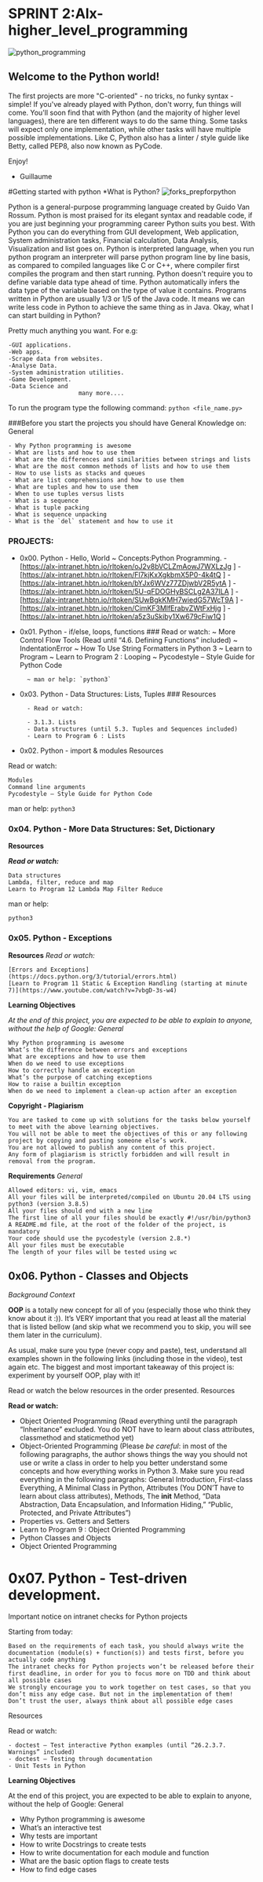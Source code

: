 # SPRINT 2:Alx-higher_level_programming

![python_programming](https://s3.amazonaws.com/intranet-projects-files/holbertonschool-higher-level_programming+/231/48a9fdbd67c84a328a9df9ec8d93b9ac2458ac37721d7d53e51a27fb2bdc5263.jpg)

## Welcome to the Python world!

The first projects are more "C-oriented" - no tricks, no funky syntax - simple!
If you've already played with Python, don't worry, fun things will come.
You'll soon find that with Python (and the majority of higher level languages), there are ten different ways to do the same thing. Some tasks will expect only one implementation, while other tasks will have multiple possible implementations.
Like C, Python also has a linter / style guide like Betty, called PEP8, also now known as PyCode.

Enjoy!

- Guillaume



#Getting started with python
*What is Python?
![forks_prepforpython](https://upload.wikimedia.org/wikipedia/en/c/cb/Flyingcircus_2.jpg)

Python is a general-purpose programming language created by Guido Van Rossum.
Python is most praised for its elegant syntax and readable code, if you are just beginning your programming career Python suits you best. With Python you can do everything from GUI development, Web application, System administration tasks, Financial calculation, Data Analysis, Visualization and list goes on.
Python is interpreted language, when you run python program an interpreter will parse python program line by line basis, as compared to compiled languages like C or C++, where compiler first compiles the program and then start running.
Python doesn't require you to define variable data type ahead of time. Python automatically infers the data type of the variable based on the type of value it contains.
Programs written in Python are usually 1/3 or 1/5 of the Java code. It means we can write less code in Python to achieve the same thing as in Java.
Okay, what I can start building in Python?

Pretty much anything you want. For e.g:

    -GUI applications.
    -Web apps.
    -Scrape data from websites.
    -Analyse Data.
    -System administration utilities.
    -Game Development.
    -Data Science and 
                        many more....

To run the program type the following command: `python <file_name.py>`

###Before you start the projects you should have General Knowledge on:
        General

    - Why Python programming is awesome
    - What are lists and how to use them
    - What are the differences and similarities between strings and lists
    - What are the most common methods of lists and how to use them
    - How to use lists as stacks and queues
    - What are list comprehensions and how to use them
    - What are tuples and how to use them
    - When to use tuples versus lists
    - What is a sequence
    - What is tuple packing
    - What is sequence unpacking
    - What is the `del` statement and how to use it


### PROJECTS:
- 0x00. Python - Hello, World
        ~ Concepts:Python Programming.
                - [https://alx-intranet.hbtn.io/rltoken/oJ2v8bVCLZmAowJ7WXLzJg ]
                - [https://alx-intranet.hbtn.io/rltoken/Fl7kjKxXgkbmX5P0-4k4tQ ]
                - [https://alx-intranet.hbtn.io/rltoken/bYJx6WVz77ZDjwbV2R5ytA ]
                - [https://alx-intranet.hbtn.io/rltoken/5U-qFDOGHyBSCLg2A37ILA ]
                - [https://alx-intranet.hbtn.io/rltoken/SUwBgkKMH7wiedG57WcT9A ]
                - [https://alx-intranet.hbtn.io/rltoken/CimKF3MlfErabvZWtFxHjg ]
                - [https://alx-intranet.hbtn.io/rltoken/a5z3uSkiby1Xw679cFiw1Q ]

- 0x01. Python - if/else, loops, functions
        ### Read or watch:
        ~ More Control Flow Tools (Read until “4.6. Defining Functions” included)
        ~ IndentationError
        ~ How To Use String Formatters in Python 3
        ~ Learn to Program
        ~ Learn to Program 2 : Looping
        ~ Pycodestyle – Style Guide for Python Code

        ~ man or help: `python3`
- 0x03. Python - Data Structures: Lists, Tuples
        ### Resources

        - Read or watch:

        - 3.1.3. Lists
        - Data structures (until 5.3. Tuples and Sequences included)
        - Learn to Program 6 : Lists

- 0x02. Python - import & modules
Resources

Read or watch:

    Modules
    Command line arguments
    Pycodestyle – Style Guide for Python Code

man or help: `python3`

### 0x04. Python - More Data Structures: Set, Dictionary
__Resources__

***Read or watch:***

    Data structures
    Lambda, filter, reduce and map
    Learn to Program 12 Lambda Map Filter Reduce

man or help:

    python3

### 0x05. Python - Exceptions
__Resources__
*Read or watch:*

    [Errors and Exceptions](https://docs.python.org/3/tutorial/errors.html)
    [Learn to Program 11 Static & Exception Handling (starting at minute 7)](https://www.youtube.com/watch?v=7vbgD-3s-w4)

__Learning Objectives__

_At the end of this project, you are expected to be able to explain to anyone, without the help of Google:
General_

    Why Python programming is awesome
    What’s the difference between errors and exceptions
    What are exceptions and how to use them
    When do we need to use exceptions
    How to correctly handle an exception
    What’s the purpose of catching exceptions
    How to raise a builtin exception
    When do we need to implement a clean-up action after an exception

__Copyright - Plagiarism__

    You are tasked to come up with solutions for the tasks below yourself to meet with the above learning objectives.
    You will not be able to meet the objectives of this or any following project by copying and pasting someone else’s work.
    You are not allowed to publish any content of this project.
    Any form of plagiarism is strictly forbidden and will result in removal from the program.

__Requirements__
*General*

    Allowed editors: vi, vim, emacs
    All your files will be interpreted/compiled on Ubuntu 20.04 LTS using python3 (version 3.8.5)
    All your files should end with a new line
    The first line of all your files should be exactly #!/usr/bin/python3
    A README.md file, at the root of the folder of the project, is mandatory
    Your code should use the pycodestyle (version 2.8.*)
    All your files must be executable
    The length of your files will be tested using wc

## 0x06. Python - Classes and Objects
_Background Context_

__OOP__ is a totally new concept for all of you (especially those who think they know about it :)). It’s VERY important that you read at least all the material that is listed bellow (and skip what we recommend you to skip, you will see them later in the curriculum).

As usual, make sure you type (never copy and paste), test, understand all examples shown in the following links (including those in the video), test again etc. The biggest and most important takeaway of this project is: experiment by yourself OOP, play with it!

Read or watch the below resources in the order presented.
Resources

__Read or watch:__
   - Object Oriented Programming (Read everything until the paragraph “Inheritance” excluded. You do NOT have to learn about class attributes, classmethod and staticmethod yet)
   - Object-Oriented Programming (Please *be careful*: in most of the following paragraphs, the author shows things the way you should not use or write a class in order to help you better understand some concepts and how everything works in Python 3. Make sure you read everything in the following paragraphs: General Introduction, First-class Everything, A Minimal Class in Python, Attributes (You DON’T have to learn about class attributes), Methods, The __init__ Method, “Data Abstraction, Data Encapsulation, and Information Hiding,” “Public, Protected, and Private Attributes”)
   - Properties vs. Getters and Setters
   - Learn to Program 9 : Object Oriented Programming
   - Python Classes and Objects
   - Object Oriented Programming

# 0x07. Python - Test-driven development.
Important notice on intranet checks for Python projects

Starting from today:

    Based on the requirements of each task, you should always write the documentation (module(s) + function(s)) and tests first, before you actually code anything
    The intranet checks for Python projects won’t be released before their first deadline, in order for you to focus more on TDD and think about all possible cases
    We strongly encourage you to work together on test cases, so that you don’t miss any edge case. But not in the implementation of them!
    Don’t trust the user, always think about all possible edge cases

Resources

Read or watch:

    - doctest — Test interactive Python examples (until “26.2.3.7. Warnings” included)
    - doctest – Testing through documentation
    - Unit Tests in Python

__Learning Objectives__

At the end of this project, you are expected to be able to explain to anyone, without the help of Google:
General

   - Why Python programming is awesome
   - What’s an interactive test
   - Why tests are important
   - How to write Docstrings to create tests
   - How to write documentation for each module and function
   - What are the basic option flags to create tests
   - How to find edge cases

